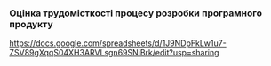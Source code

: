 ### Оцінка трудомісткості процесу розробки програмного продукту
https://docs.google.com/spreadsheets/d/1J9NDpFkLw1u7-ZSV89gXqqS04XH3ARVLsgn69SNiBrk/edit?usp=sharing
